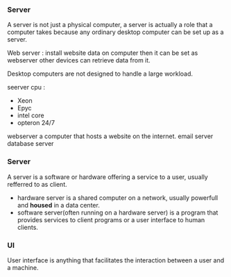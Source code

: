 ### Server
A server is not just a physical computer, a server is actually a role that a computer takes because any ordinary desktop computer can be set up as a server.

Web server : install website data on computer then it can be set as webserver other devices can retrieve data from it.

Desktop computers are not designed to handle a large workload.

seerver cpu :
- Xeon
- Epyc
- intel core
- opteron
24/7

webserver a computer that hosts a website on the internet.
email server
database server

### Server
A server is a software or hardware offering a service to a user, usually refferred to as client.
- hardware server is a shared computer on a network, usually powerfull and **housed** in a data center.
- software server(often running on a hardware server) is a program that provides services to client programs or a user interface to human clients.
### UI
User interface is anything that facilitates the interaction between a user and a machine.